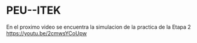 # PEU--ITEK

En el proximo video se encuentra la simulacion de la practica de la Etapa 2
https://youtu.be/2cmwsYCoUpw
